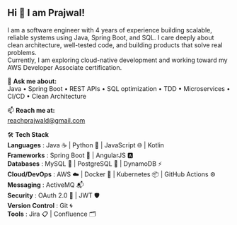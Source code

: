 ## Hi 👋 I am Prajwal!

<!--
**prajwaldhananjay/prajwaldhananjay** is a ✨ _special_ ✨ repository because its `README.md` (this file) appears on your GitHub profile.

Here are some ideas to get you started:

- 🔭 I’m currently working on ...
- 🌱 I’m currently learning ...
- 👯 I’m looking to collaborate on ...
- 🤔 I’m looking for help with ...
- 💬 Ask me about ...
- 📫 How to reach me: ...
- 😄 Pronouns: ...
- ⚡ Fun fact: ...
-->
I am a software engineer with 4 years of experience building scalable, reliable systems using Java, Spring Boot, and SQL. I care deeply about clean architecture, well-tested code, and building products that solve real problems.  
Currently, I am exploring cloud-native development and working toward my AWS Developer Associate certification.

💬 **Ask me about:**  
Java • Spring Boot • REST APIs • SQL optimization • TDD • Microservices • CI/CD • Clean Architecture  

📫 **Reach me at:**  
reachprajwald@gmail.com

🛠️ **Tech Stack**  
**Languages** : Java ☕ | Python 🐍 | JavaScript 🌐 | Kotlin  
**Frameworks** : Spring Boot 🌱 | AngularJS 🅰️  
**Databases** : MySQL 🐬 | PostgreSQL 🐘 | DynamoDB ⚡  
**Cloud/DevOps** : AWS ☁️ | Docker 🐳 | Kubernetes 📦 | GitHub Actions ⚙️  
**Messaging** : ActiveMQ 📬  
**Security** : OAuth 2.0 🔐 | JWT 🛡️  
**Version Control** : Git 🌀  
**Tools** : Jira 📋 | Confluence 🗂️  

